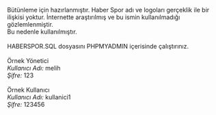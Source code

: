 Bütünleme için hazırlanmıştır. Haber Spor adı ve logoları gerçeklik ile bir ilişkisi yoktur. İnternette araştırılmış ve bu ismin kullanılmadığı gözlemlenmiştir. 
<br>Bu nedenle kullanılmıştır.
<br><br>
HABERSPOR.SQL dosyasını PHPMYADMIN içerisinde çalıştırınız.
<br><br>
Örnek Yönetici <br>
  *Kullanıcı Adı:* melih
  <br>
  *Şifre:* 123
  <br><br>
Örnek Kullanıcı<br>
  *Kullanıcı Adı:* kullanici1
  <br>
  *Şifre:* 123456


